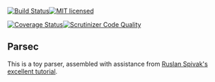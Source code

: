 [![Build Status](https://travis-ci.org/Demotivated/parsec.svg?branch=master)](https://travis-ci.org/Demotivated/parsec)[![MIT licensed](https://img.shields.io/badge/license-MIT-blue.svg)](https://github.com/Demotivated/loadstone/blob/master/LICENSE.txt)

[![Coverage Status](https://coveralls.io/repos/Demotivated/parsec/badge.svg?branch=master&service=github)](https://coveralls.io/github/Demotivated/parsec?branch=master)[![Scrutinizer Code Quality](https://scrutinizer-ci.com/g/Demotivated/parsec/badges/quality-score.png?b=master)](https://scrutinizer-ci.com/g/Demotivated/parsec/?branch=master)

## Parsec

This is a toy parser, assembled with assistance from [Ruslan Spivak's excellent tutorial](http://ruslanspivak.com/lsbasi-part7/).